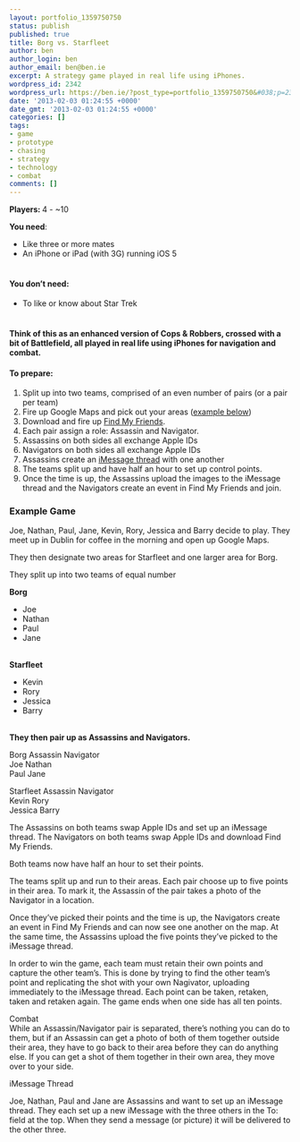 ```yaml
---
layout: portfolio_1359750750
status: publish
published: true
title: Borg vs. Starfleet
author: ben
author_login: ben
author_email: ben@ben.ie
excerpt: A strategy game played in real life using iPhones.
wordpress_id: 2342
wordpress_url: https://ben.ie/?post_type=portfolio_1359750750&#038;p=2342
date: '2013-02-03 01:24:55 +0000'
date_gmt: '2013-02-03 01:24:55 +0000'
categories: []
tags:
- game
- prototype
- chasing
- strategy
- technology
- combat
comments: []
---
```

<p><b><b>Players: </b></b>4 - ~10</p>
<p><strong>You need</strong>:</p>
<ul>
<li dir="ltr">Like three or more mates</li>
<li dir="ltr">An iPhone or iPad (with 3G) running iOS 5</li>
</ul>
<h4><b><b><br />
You don’t need:<br />
</b></b></h4>
<ul>
<li dir="ltr">To like or know about Star Trek</li>
</ul>
<h4><b><b><br />
Think of this as an enhanced version of Cops &amp; Robbers, crossed with a bit of Battlefield, all played in real life using iPhones for navigation and combat.</b></b></h4>
<h4>To prepare:</h4>
<ol>
<li dir="ltr">Split up into two teams, comprised of an even number of pairs (or a pair per team)</li>
<li dir="ltr">Fire up Google Maps and pick out your areas (<a href="https://docs.google.com/document/d/1nkmkOBZzcgOBw6LwKazb1alzWQczH6Z3LFhgmFO54_g/edit#bookmark=id.t0plfs4slhhi">example below</a>)</li>
<li dir="ltr">Download and fire up <a href="https://itunes.apple.com/us/app/find-my-friends/id466122094?mt=8">Find My Friends</a>.</li>
<li dir="ltr">Each pair assign a role: Assassin and Navigator.</li>
<li dir="ltr">Assassins on both sides all exchange Apple IDs</li>
<li dir="ltr">Navigators on both sides all exchange Apple IDs</li>
<li dir="ltr">Assassins create an <a href="https://docs.google.com/document/d/1nkmkOBZzcgOBw6LwKazb1alzWQczH6Z3LFhgmFO54_g/edit#bookmark=id.2bdg4a5jfmyr">iMessage thread</a> with one another</li>
<li dir="ltr">The teams split up and have half an hour to set up control points.</li>
<li dir="ltr">Once the time is up, the Assassins upload the images to the iMessage thread and the Navigators create an event in Find My Friends and join.</li>
</ol>
<h3><b><b>Example Game<br />
</b></b></h3>
<p>Joe, Nathan, Paul, Jane, Kevin, Rory, Jessica and Barry decide to play. They meet up in Dublin for coffee in the morning and open up Google Maps.</p>
<p>They then designate two areas for Starfleet and one larger area for Borg.</p>
<p>They split up into two teams of equal number</p>
<p><strong>Borg</strong></p>
<ul>
<li dir="ltr">Joe</li>
<li dir="ltr">Nathan</li>
<li dir="ltr">Paul</li>
<li dir="ltr">Jane</li>
</ul>
<p><b><b><br />
Starfleet<br />
</b></b></p>
<ul>
<li dir="ltr">Kevin</li>
<li dir="ltr">Rory</li>
<li dir="ltr">Jessica</li>
<li dir="ltr">Barry</li>
</ul>
<p><b id="internal-source-marker_0.6103447314817458"><br />
They then pair up as Assassins and Navigators.</b></p>
<p>Borg Assassin Navigator<br />
Joe Nathan<br />
Paul Jane</p>
<p>Starfleet Assassin Navigator<br />
Kevin Rory<br />
Jessica Barry</p>
<p>The Assassins on both teams swap Apple IDs and set up an iMessage thread. The Navigators on both teams swap Apple IDs and download Find My Friends.</p>
<p>Both teams now have half an hour to set their points.</p>
<p>The teams split up and run to their areas. Each pair choose up to five points in their area. To mark it, the Assassin of the pair takes a photo of the Navigator in a location.</p>
<p>Once they’ve picked their points and the time is up, the Navigators create an event in Find My Friends and can now see one another on the map. At the same time, the Assassins upload the five points they’ve picked to the iMessage thread.</p>
<p>In order to win the game, each team must retain their own points and capture the other team’s. This is done by trying to find the other team’s point and replicating the shot with your own Nagivator, uploading immediately to the iMessage thread. Each point can be taken, retaken, taken and retaken again. The game ends when one side has all ten points.</p>
<p>Combat<br />
While an Assassin/Navigator pair is separated, there’s nothing you can do to them, but if an Assassin can get a photo of both of them together outside their area, they have to go back to their area before they can do anything else. If you can get a shot of them together in their own area, they move over to your side.</p>
<p>iMessage Thread</p>
<p>Joe, Nathan, Paul and Jane are Assassins and want to set up an iMessage thread. They each set up a new iMessage with the three others in the To: field at the top. When they send a message (or picture) it will be delivered to the other three.</p>
